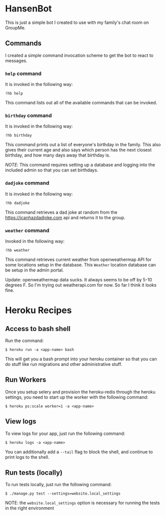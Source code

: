# HansenBot

This is just a simple bot I created to use with my family's chat room on
GroupMe.


## Commands

I created a simple command invocation scheme to get the bot to react to messages.

### `help` command

It is invoked in the following way:

`!hb help`

This command lists out all of the available commands that can be invoked.

### `birthday` command

It is invoked in the following way:

`!hb birthday`

This command prints out a list of everyone's birthday in the family. This also
gives their current age and also says which person has the next closest birthday,
and how many days away that birthday is.

*NOTE*: This command requires setting up a database and logging into the included
admin so that you can set birthdays.

### `dadjoke` command

It is invoked in the following way:

`!hb dadjoke`

This command retrieves a dad joke at random from the https://icanhazdadjoke.com
api and returns it to the group.

### `weather` command

Invoked in the following way:

`!hb weather`

This command retrieves current weather from openweathermap API for some locations
setup in the database. This `Weather` location database can be setup in the
admin portal.

Update: openweathermap data sucks. It always seems to be off by 5-10 degrees F.
So I'm trying out weatherapi.com for now. So far I think it looks fine.

# Heroku Recipes

## Access to bash shell

Run the command:

```
$ heroku run -a <app-name> bash
```

This will get you a bash prompt into your heroku container so that you can do
stuff like run migrations and other administrative stuff.

## Run Workers

Once you setup selery and provision the heroku-redis through the heroku settings,
you need to start up the worker with the following command:

```
$ heroku ps:scale worker=1 -a <app-name>
```

## View logs

To view logs for your app, just run the following command:

```
$ heroku logs -a <app-name>
```

You can additionally add a `--tail` flag to block the shell, and continue to
print logs to the shell.


## Run tests (locally)

To run tests locally, just run the following command:

```
$ ./manage.py test --settings=website.local_settings
```

NOTE: the `website.local_settings` option is necessary for running the tests
in the right environment

